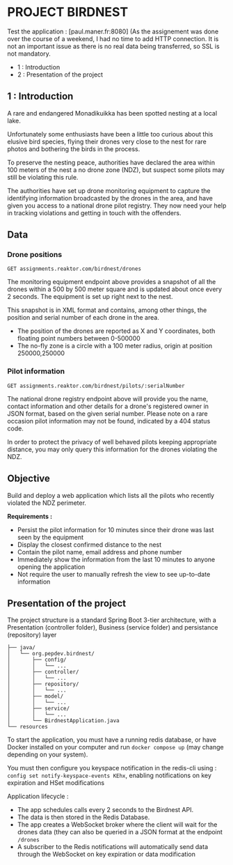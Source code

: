 # PROJECT BIRDNEST

Test the application : [paul.maner.fr:8080] (As the assignement was done over the course of a weekend, I had no time to add HTTP connection. It is not an important issue as there is no real data being transferred, so SSL is not mandatory. 

- 1 : Introduction
- 2 : Presentation of the project
## 1 : Introduction 
A rare and endangered Monadikuikka has been spotted nesting at a local lake.

Unfortunately some enthusiasts have been a little too curious about this elusive bird species, flying their drones very close to the nest for rare photos and bothering the birds in the process.

To preserve the nesting peace, authorities have declared the area within 100 meters of the nest a no drone zone (NDZ), but suspect some pilots may still be violating this rule.

The authorities have set up drone monitoring equipment to capture the identifying information broadcasted by the drones in the area, and have given you access to a national drone pilot registry. They now need your help in tracking violations and getting in touch with the offenders.

## Data
### Drone positions

`GET assignments.reaktor.com/birdnest/drones`

The monitoring equipment endpoint above provides a snapshot of all the drones within a 500 by 500 meter square and is updated about once every 2 seconds. The equipment is set up right next to the nest.

This snapshot is in XML format and contains, among other things, the position and serial number of each drone in the area.

- The position of the drones are reported as X and Y coordinates, both floating point numbers between 0-500000
- The no-fly zone is a circle with a 100 meter radius, origin at position 250000,250000

### Pilot information

`GET assignments.reaktor.com/birdnest/pilots/:serialNumber`

The national drone registry endpoint above will provide you the name, contact information and other details for a drone's registered owner in JSON format, based on the given serial number. Please note on a rare occasion pilot information may not be found, indicated by a 404 status code.

In order to protect the privacy of well behaved pilots keeping appropriate distance, you may only query this information for the drones violating the NDZ.
## Objective

Build and deploy a web application which lists all the pilots who recently violated the NDZ perimeter.

**Requirements :**

- Persist the pilot information for 10 minutes since their drone was last seen by the equipment
- Display the closest confirmed distance to the nest
- Contain the pilot name, email address and phone number
- Immediately show the information from the last 10 minutes to anyone opening the application
- Not require the user to manually refresh the view to see up-to-date information

## Presentation of the project

The project structure is a standard Spring Boot 3-tier architecture, with a Presentation (controller folder), Business (service folder) and persistance (repository) layer

```
├── java/
│   └── org.pepdev.birdnest/
│       ├── config/
│       │   └── ...
│       ├── controller/
│       │   └── ...
│       ├── repository/
│       │   └── ...
│       ├── model/
│       │   └── ...
│       ├── service/
│       │   └── ...
│       └── BirdnestApplication.java
└── resources
```

To start the application, you must have a running redis database, or have Docker installed on your computer and run `docker compose up` (may change depending on your system).

You must then configure you keyspace notification in the redis-cli using : `config set notify-keyspace-events KEhx`, enabling notifications on key expiration and HSet modifications 

Application lifecycle :
- The app schedules calls every 2 seconds to the Birdnest API. 
- The data is then stored in the Redis Database.
- The app creates a WebSocket broker where the client will wait for the drones data (they can also be queried in a JSON format at the endpoint `/drones`
- A subscriber to the Redis notifications will automatically send data through the WebSocket on key expiration or data modification 
